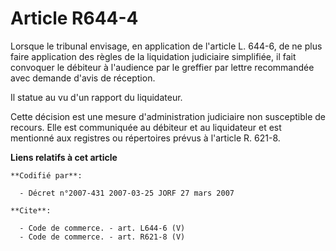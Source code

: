 # Article R644-4

Lorsque le tribunal envisage, en application de l'article L. 644-6, de ne plus faire application des règles de la liquidation
judiciaire simplifiée, il fait convoquer le débiteur à l'audience par le greffier par lettre recommandée avec demande d'avis
de réception.

Il statue au vu d'un rapport du liquidateur.

Cette décision est une mesure d'administration judiciaire non susceptible de recours. Elle est communiquée au débiteur et au
liquidateur et est mentionné aux registres ou répertoires prévus à l'article R. 621-8.

**Liens relatifs à cet article**

	**Codifié par**:

	  - Décret n°2007-431 2007-03-25 JORF 27 mars 2007

	**Cite**:

	  - Code de commerce. - art. L644-6 (V)
	  - Code de commerce. - art. R621-8 (V)
